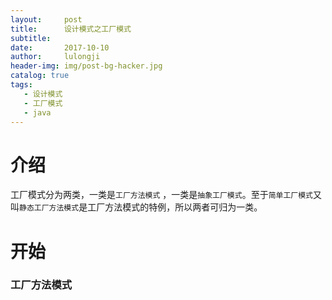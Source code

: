 ```yaml
---
layout:     post
title:      设计模式之工厂模式
subtitle:  
date:       2017-10-10
author:     lulongji
header-img: img/post-bg-hacker.jpg
catalog: true
tags:
   - 设计模式
   - 工厂模式
   - java
---
```


# 介绍

工厂模式分为两类，一类是`工厂方法模式` ，一类是`抽象工厂模式`。至于`简单工厂模式`又叫`静态工厂方法模式`是工厂方法模式的特例，所以两者可归为一类。

# 开始

### 工厂方法模式
